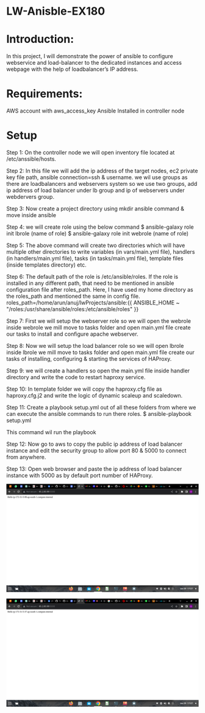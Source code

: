 # LW-Anisble-EX180

# Introduction:

In this project, I will demonstrate the power of ansible to configure webservice and load-balancer to the dedicated instances and access webpage with the help of loadbalancer’s IP address.

# Requirements:

AWS account with aws_access_key 
Ansible Installed in controller node

# Setup

Step 1: On the controller node we will open inventory file located at /etc/anssible/hosts.

Step 2: In this file we will add the ip address of the target nodes, ec2 private key file path, ansible connection=ssh & username. we wil use groups as there are loadbalancers and webservers system so we use  two groups, add ip address of load balancer under lb group and ip of webservers under webdervers group. 

Step 3: Now create a project directory using mkdir ansible command & move inside ansible

Step 4: we will create role using the below command
$ ansible-galaxy role init lbrole (name of role)
$ ansible-galaxy role init webrole (name of role)

Step 5: The above command will create two directories which will have multiple other directories to write variables (in vars/main.yml file), handlers (in handlers/main.yml file), tasks (in tasks/main.yml file), template files (inside templates directory) etc.

Step 6: The default path of the role is /etc/ansible/roles. If the role is installed in any different path, that need to be mentioned in ansible configuration file after roles_path. Here, I have used my home directory as the roles_path and mentioned the same in config file.
roles_path=/home/arun/anuj/lwProjects/ansible:{{ ANSIBLE_HOME ~ "/roles:/usr/share/ansible/roles:/etc/ansible/roles" }}

Step 7: First we will setup the webserver role so we will open the webrole inside webrole we mill move to tasks folder and open main.yml file create our tasks to install and configure apache webserver.

Step 8: Now we will setup the load balancer role so we will open lbrole inside lbrole we mill move to tasks folder and open main.yml file create our tasks of installing, configuring & starting the services of HAProxy.

Step 9: we will create a handlers so open the main.yml file inside handler directory and write the code to restart haproxy service.

Step 10: In template folder we will copy the haproxy.cfg file as haproxy.cfg.j2 and write the logic of dynamic scaleup and scaledown. 

Step 11: Create a playbook setup.yml out of all these folders from where we can execute the ansible commands to run there roles.
$ ansible-playbook setup.yml

This command wil run the playbook 

Step 12: Now go to aws to copy the public ip address of load balancer instance and edit the security group to allow port 80 & 5000 to connect from anywhere. 

Step 13: Open web browser and paste the ip address of load balancer instance with 5000 as by default port number of HAProxy.

![Project Image](images/Screenshot%20from%202024-01-20%2017-27-43.png)

![Project Image](images/Screenshot%20from%202024-01-20%2017-27-55.png)
